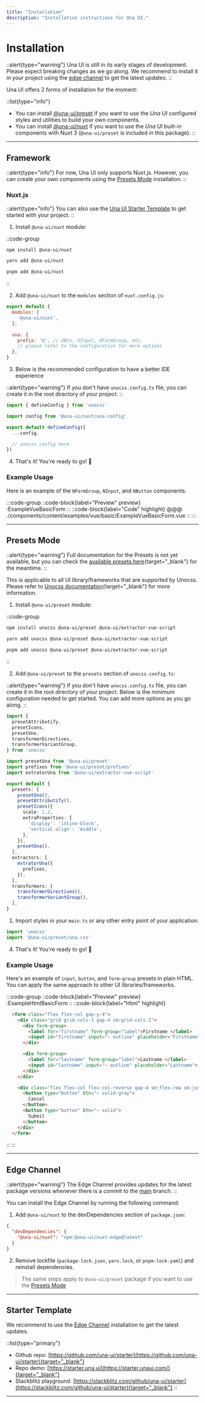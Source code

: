 ```yaml
---
title: "Installation"
description: "Installation instructions for Una UI."
---
```


# Installation

::alert{type="warning"}
Una UI is still in its early stages of development. Please expect breaking changes as we go along. We recommend to install it in your project using the [edge channel](#edge-channel) to get the latest updates.
::

Una UI offers 2 forms of installation for the moment:

::list{type="info"}
- You can install [@una-ui/preset](#presets-mode) if you want to use the *Una UI* configured styles and utilities to build your own components.
- You can install [@una-ui/nuxt](#nuxtjs) if you want to use the *Una UI* built-in components with Nuxt 3 (`@una-ui/preset` is included in this package).
::

---

## Framework

::alert{type="info"}
For now, Una UI only supports Nuxt.js. However, you can create your own components using the [Presets Mode](#presets-mode) installation.
::

### Nuxt.js 

::alert{type="info"}
You can also use the [Una UI Starter Template](#starter-template) to get started with your project.
::

1. Install `@una-ui/nuxt` module:

::code-group
```bash [npm]
npm install @una-ui/nuxt 
```

```bash [yarn]
yarn add @una-ui/nuxt 
```
  
```bash [pnpm]
pnpm add @una-ui/nuxt 
```
::

2. Add `@una-ui/nuxt` to the `modules` section of `nuxt.config.js`:

```js
export default {
  modules: [
    '@una-ui/nuxt',
  ],

  una: {
    prefix: 'U', // UBtn, UInput, UFormGroup, etc.
    // please refer to the configuration for more options
  },
}
```

3. Below is the recommended configuration to have a better IDE experience

::alert{type="warning"}
If you don't have `unocss.config.ts` file, you can create it in the root directory of your project.
::

```ts title="unocss.config.ts"
import { defineConfig } from 'unocss'

import config from '@una-ui/nuxt/una.config'

export default defineConfig({
  ...config,

  // unocss config here
})
```

4. That's it! You're ready to go! 🚀

### Example Usage

Here is an example of the `NFormGroup`, `NInput`, and `NButton` components.

:::code-group
  ::code-block{label="Preview" preview}
    :ExampleVueBasicForm
  ::
  ::code-block{label="Code" highlight}
@@@ ./components/content/examples/vue/basic/ExampleVueBasicForm.vue
  ::
:::

---

## Presets Mode

::alert{type="warning"}
Full documentation for the Presets is not yet available, but you can check the [available presets here](https://github.com/una-ui/una-ui/tree/main/packages/preset/src/_shortcuts){target="_blank"} for the meantime.
::

This is applicable to all UI library/frameworks that are supported by Unocss. Please refer to [Unocss documentation](https://unocss.dev/integrations/){target="_blank"} for more information.

1. Install `@una-ui/preset` module:

::code-group
```bash [npm]
npm install unocss @una-ui/preset @una-ui/extractor-vue-script
```

```bash [yarn]
yarn add unocss @una-ui/preset @una-ui/extractor-vue-script
```
  
```bash [pnpm]
pnpm add unocss @una-ui/preset @una-ui/extractor-vue-script
```
::

2. Add `@una-ui/preset` to the `presets` section of `unocss.config.ts`:

::alert{type="warning"}
If you don't have `unocss.config.ts` file, you can create it in the root directory of your project. Below is the minimum configuration needed to get started. You can add more options as you go along.
::

```ts title="unocss.config.ts"
import {
  presetAttributify,
  presetIcons,
  presetUno,
  transformerDirectives,
  transformerVariantGroup,
} from 'unocss'

import presetUna from '@una-ui/preset'
import prefixes from '@una-ui/preset/prefixes'
import extratorUna from '@una-ui/extractor-vue-script'

export default {
  presets: [
    presetUno(),
    presetAttributify(),
    presetIcons({
      scale: 1.2,
      extraProperties: {
        'display': 'inline-block',
        'vertical-align': 'middle',
      },
    }),
    presetUna(),
  ],
  extractors: [
    extratorUna({
      prefixes,
    }),
  ],
  transformers: [
    transformerDirectives(),
    transformerVariantGroup(),
  ],
}
```

1. Import styles in your `main.ts` or any other entry point of your application:

```ts
import 'unocss'
import '@una-ui/preset/una.css'
```

4. That's it! You're ready to go! 🚀

### Example Usage

Here's an example of `input`, `button`, and `form-group` presets in plain HTML. You can apply the same approach to other UI libraries/frameworks.

:::code-group
  ::code-block{label="Preview" preview}
    :ExampleHtmlBasicForm
  ::
  ::code-block{label="Html" highlight}
```html
  <form class="flex flex-col gap-y-4">
    <div class="grid grid-cols-1 gap-4 sm:grid-cols-2">
      <div form-group>
        <label for="firstname" form-group="label">Firstname </label>
        <input id="firstname" input="~ outline" placeholder="Firstname">
      </div>

      <div form-group>
        <label for="lastname" form-group="label">Lastname </label>
        <input id="lastname" input="~ outline" placeholder="Lastname">
      </div>
    </div>

    <div class="flex flex-col flex-col-reverse gap-4 sm:flex-row sm:justify-end">
      <button type="button" btn="~ solid-gray">
        Cancel
      </button>
      <button type="button" btn="~ solid">
        Submit
      </button>
    </div>
  </form>
```
  ::
:::

---

## Edge Channel

::alert{type="warning"}
The Edge Channel provides updates for the latest package versions whenever there is a commit to the [main](https://github.com/una-ui/una-ui/tree/main) branch.
::


You can install the Edge Channel by running the following command:

1. Add `@una-ui/nuxt` to the devDependencies section of `package.json`:

```json
{
  "devDependencies": {
    "@una-ui/nuxt": "npm:@una-ui/nuxt-edge@latest"
  }
}
```

2. Remove lockfile (`package-lock.json`, `yarn.lock`, or `pnpm-lock.yaml`) and reinstall dependencies.

> The same steps apply to `@una-ui/preset` package if you want to use the [Presets Mode](#presets-mode)

---

## Starter Template

We recommend to use the [Edge Channel](#edge-channel) installation to get the latest updates.

::list{type="primary"}
- Github repo: [https://github.com/una-ui/starter](https://github.com/una-ui/starter){target="_blank"}
- Repo demo: [https://starter.una.ui](https://starter.unaui.com/){target="_blank"}
- Stackblitz playground: [https://stackblitz.com/github/una-ui/starter](https://stackblitz.com/github/una-ui/starter){target="_blank"}
::

---
